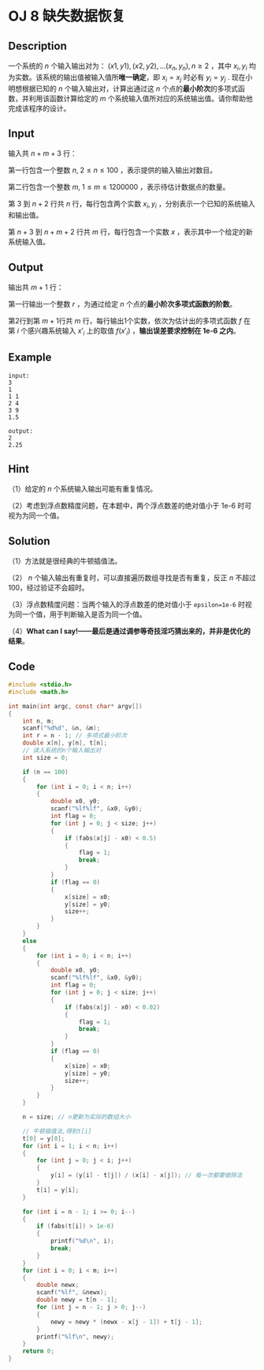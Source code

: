 # OJ 8 缺失数据恢复

## Description

一个系统的 $n$ 个输入输出对为： $(x1, y1), (x2, y2), ... (x_n, y_n), n\geqslant 2$ ，其中 $x_i, y_i$ 均为实数。该系统的输出值被输入值所**唯一确定**，即 $x_i=x_j$ 时必有 $y_i=y_j$ . 现在小明想根据已知的 $n$ 个输入输出对，计算出通过这 $n$ 个点的**最小阶次**的多项式函数，并利用该函数计算给定的 $m$ 个系统输入值所对应的系统输出值。请你帮助他完成该程序的设计。

## Input

输入共 $n+m+3$ 行：

第一行包含一个整数 $n,\;2 \leqslant n \leqslant 100$ ，表示提供的输入输出对数目。

第二行包含一个整数 $m,\;1 \leqslant m \leqslant 1200000$ ，表示待估计数据点的数量。

第 3 到 $n+2$ 行共 $n$ 行，每行包含两个实数 $x_i, y_i$ ，分别表示一个已知的系统输入和输出值。

第 $n+3$ 到 $n+m+2$ 行共 $m$ 行，每行包含一个实数 $x$ ，表示其中一个给定的新系统输入值。

## Output

输出共 $m+1$ 行：

第一行输出一个整数 $r$ ，为通过给定 $n$ 个点的**最小阶次多项式函数的阶数**。

第2行到第 $m+1$行共 $m$ 行，每行输出1个实数，依次为估计出的多项式函数 $f$ 在第 $i$ 个感兴趣系统输入 $x'_i$ 上的取值 $f(x'_i)$ ，**输出误差要求控制在 1e-6 之内**。

## Example

```text
input:
3
1
1 1
2 4
3 9
1.5

output:
2
2.25
```

## Hint

（1）给定的 $n$ 个系统输入输出可能有重复情况。

（2）考虑到浮点数精度问题，在本题中，两个浮点数差的绝对值小于 1e-6 时可视为为同一个值。

## Solution

（1）方法就是很经典的牛顿插值法。

（2） $n$ 个输入输出有重复时，可以直接遍历数组寻找是否有重复，反正 $n$ 不超过100，经过验证不会超时。

（3）浮点数精度问题：当两个输入的浮点数差的绝对值小于 `epsilon=1e-6` 时视为同一个值，用于判断输入是否为同一个值。

（4）**What can I say!——最后是通过调参等奇技淫巧猜出来的，并非是优化的结果**。

## Code

```c
#include <stdio.h>
#include <math.h>

int main(int argc, const char* argv[])
{
    int n, m;
    scanf("%d%d", &n, &m);
    int r = n - 1; // 多项式最小阶次
    double x[n], y[n], t[n];
    // 读入系统的n个输入输出对
    int size = 0;

    if (n == 100)
    {
        for (int i = 0; i < n; i++)
        {
            double x0, y0;
            scanf("%lf%lf", &x0, &y0);
            int flag = 0;
            for (int j = 0; j < size; j++)
            {
                if (fabs(x[j] - x0) < 0.5)
                {
                    flag = 1;
                    break;
                }
            }
            if (flag == 0)
            {
                x[size] = x0;
                y[size] = y0;
                size++;
            }
        }
    }
    else
    {
        for (int i = 0; i < n; i++)
        {
            double x0, y0;
            scanf("%lf%lf", &x0, &y0);
            int flag = 0;
            for (int j = 0; j < size; j++)
            {
                if (fabs(x[j] - x0) < 0.02)
                {
                    flag = 1;
                    break;
                }
            }
            if (flag == 0)
            {
                x[size] = x0;
                y[size] = y0;
                size++;
            }
        }
    }

    n = size; // n更新为实际的数组大小

    // 牛顿插值法,得到t[i]
    t[0] = y[0];
    for (int i = 1; i < n; i++)
    {
        for (int j = 0; j < i; j++)
        {
            y[i] = (y[i] - t[j]) / (x[i] - x[j]); // 每一次都要做除法
        }
        t[i] = y[i];
    }

    for (int i = n - 1; i >= 0; i--)
    {
        if (fabs(t[i]) > 1e-6)
        {
            printf("%d\n", i);
            break;
        }
    }
    for (int i = 0; i < m; i++)
    {
        double newx;
        scanf("%lf", &newx);
        double newy = t[n - 1];
        for (int j = n - 1; j > 0; j--)
        {
            newy = newy * (newx - x[j - 1]) + t[j - 1];
        }
        printf("%lf\n", newy);
    }
    return 0;
}
```
